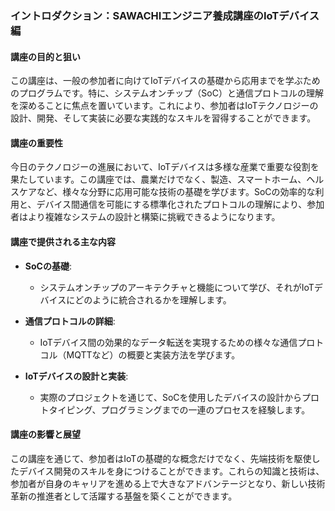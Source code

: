 ### イントロダクション：SAWACHIエンジニア養成講座のIoTデバイス編

#### 講座の目的と狙い
この講座は、一般の参加者に向けてIoTデバイスの基礎から応用までを学ぶためのプログラムです。特に、システムオンチップ（SoC）と通信プロトコルの理解を深めることに焦点を置いています。これにより、参加者はIoTテクノロジーの設計、開発、そして実装に必要な実践的なスキルを習得することができます。

#### 講座の重要性
今日のテクノロジーの進展において、IoTデバイスは多様な産業で重要な役割を果たしています。この講座では、農業だけでなく、製造、スマートホーム、ヘルスケアなど、様々な分野に応用可能な技術の基礎を学びます。SoCの効率的な利用と、デバイス間通信を可能にする標準化されたプロトコルの理解により、参加者はより複雑なシステムの設計と構築に挑戦できるようになります。

#### 講座で提供される主な内容
- **SoCの基礎**:
  - システムオンチップのアーキテクチャと機能について学び、それがIoTデバイスにどのように統合されるかを理解します。
  
- **通信プロトコルの詳細**:
  - IoTデバイス間の効果的なデータ転送を実現するための様々な通信プロトコル（MQTTなど）の概要と実装方法を学びます。
  
- **IoTデバイスの設計と実装**:
  - 実際のプロジェクトを通じて、SoCを使用したデバイスの設計からプロトタイピング、プログラミングまでの一連のプロセスを経験します。

#### 講座の影響と展望
この講座を通じて、参加者はIoTの基礎的な概念だけでなく、先端技術を駆使したデバイス開発のスキルを身につけることができます。これらの知識と技術は、参加者が自身のキャリアを進める上で大きなアドバンテージとなり、新しい技術革新の推進者として活躍する基盤を築くことができます。
